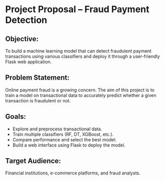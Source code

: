# Project Proposal – Fraud Payment Detection

## Objective:
To build a machine learning model that can detect fraudulent payment transactions using various classifiers and deploy it through a user-friendly Flask web application.

## Problem Statement:
Online payment fraud is a growing concern. The aim of this project is to train a model on transactional data to accurately predict whether a given transaction is fraudulent or not.

## Goals:
- Explore and preprocess transactional data.
- Train multiple classifiers (RF, DT, XGBoost, etc.).
- Compare performance and select the best model.
- Build a web interface using Flask to deploy the model.

## Target Audience:
Financial institutions, e-commerce platforms, and fraud analysts.

